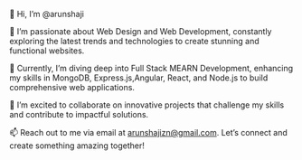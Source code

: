 👋 Hi, I’m @arunshaji

👀 I’m passionate about Web Design and Web Development, constantly exploring the latest trends and technologies to create stunning and functional websites.

🌱 Currently, I’m diving deep into Full Stack MEARN Development, enhancing my skills in MongoDB, Express.js,Angular, React, and Node.js to build comprehensive web applications.

💞️ I’m excited to collaborate on innovative projects that challenge my skills and contribute to impactful solutions.

📫 Reach out to me via email at arunshajizn@gmail.com. Let’s connect and create something amazing together!


